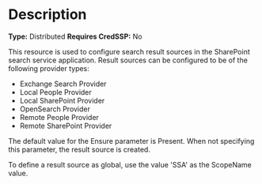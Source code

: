 # Description

**Type:** Distributed
**Requires CredSSP:** No

This resource is used to configure search result sources in the SharePoint
search service application. Result sources can be configured to be of the
following provider types:

* Exchange Search Provider
* Local People Provider
* Local SharePoint Provider
* OpenSearch Provider
* Remote People Provider
* Remote SharePoint Provider

The default value for the Ensure parameter is Present. When not specifying this
parameter, the result source is created.

To define a result source as global, use the value 'SSA' as the ScopeName
value.
